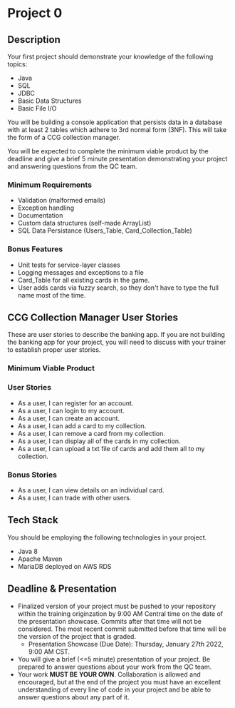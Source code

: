 # Project 0

## Description

Your first project should demonstrate your knowledge of the following topics: 
 - Java
 - SQL
 - JDBC
 - Basic Data Structures
 - Basic File I/O

You will be building a console application that persists data in a database with at least 2 tables which adhere to 3rd normal form (3NF). This will take the form of a CCG collection manager.
  
You will be expected to complete the minimum viable product by the deadline and give a brief 5 minute presentation demonstrating your project and answering questions from the QC team.


### Minimum Requirements
- Validation (malformed emails)
- Exception handling
- Documentation
- Custom data structures (self-made ArrayList)
- SQL Data Persistance (Users_Table, Card_Collection_Table)

### Bonus Features
- Unit tests for service-layer classes
- Logging messages and exceptions to a file
- Card_Table for all existing cards in the game.
- User adds cards via fuzzy search, so they don't have to type the full name most of the time.


## CCG Collection Manager User Stories
These are user stories to describe the banking app. If you are not building the banking app for your project, you will need to discuss with your trainer to establish proper user stories.

### Minimum Viable Product
### User Stories
- As a user, I can register for an account.
- As a user, I can login to my account.
- As a user, I can create an account.
- As a user, I can add a card to my collection.
- As a user, I can remove a card from my collection.
- As a user, I can display all of the cards in my collection.
- As a user, I can upload a txt file of cards and add them all to my collection.

### Bonus Stories
- As a user, I can view details on an individual card.
- As a user, I can trade with other users.


## Tech Stack
You should be employing the following technologies in your project.
 - Java 8
 - Apache Maven
 - MariaDB deployed on AWS RDS

## Deadline & Presentation
 - Finalized version of your project must be pushed to your repository within the training originzation by 9:00 AM Central time on the date of the presentation showcase. Commits after that time will not be considered. The most recent commit submitted before that time will be the version of the project that is graded.
   - Presentation Showcase (Due Date): Thursday, January 27th 2022, 9:00 AM CST.
 - You will give a brief (<=5 minute) presentation of your project. Be prepared to answer questions about your work from the QC team.
 - Your work **MUST BE YOUR OWN**. Collaboration is allowed and encouraged, but at the end of the project you must have an excellent understanding of every line of code in your project and be able to answer questions about any part of it.
